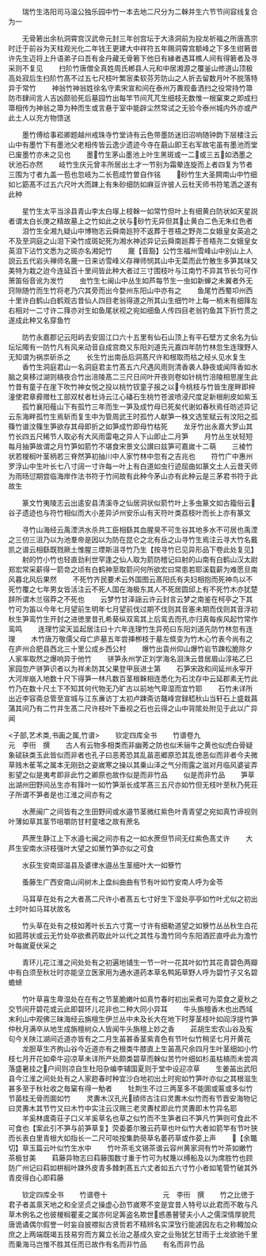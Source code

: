 <!-- { "loadSidebar": true } -->
　　瑞竹生洛阳司马温公独乐园中竹一本去地二尺分为二榦并生六节节间容线复合为一













　　无骨箬出余杭洞霄宫汉武帝元封三年创宫坛于大涤洞前为投龙祈福之所唐髙宗时迁于前谷为天柱观光化二年钱王更建大中祥符五年赐洞霄宫额峰之下多生绀箬昔许先生迈将上升语弟子曰吾有金丹藏无骨箬下他日有縁者遇耳樵人间有得箬者及寻采则不复见
　　扫阶竹唐僧全真姓周氏郴县人元和中居湘源之覆釜山修道山顶极高处寂后生扫阶竹髙不过五七尺枝叶繁宻柔软芬芳防山之人折去留数月叶不脱落特异于常竹
　　神翁竹神翁姓徐名守素宋宣和间在泰州万夀观备洒扫之役常持竹箒防市肆间言人吉凶颇验死后墓园竹出每竿节间芃芃生细枝无数惟一根窠束之即成扫箒相传为神翁之箒为种而生或言悬于室中能辟尘然常试之无验今泰州城内外亦或产此土人以充方物馈送








　　墨竹傅给事崧卿题越州戒珠寺竹堂诗有云色带墨防迷旧沼响随钟韵下层楼注云山中有墨竹下有墨池父老相传皆云逸少遗迹今寺在蕺山即王右军故宅虽有墨池而堂已废墨竹亦未之见也
　　墨竹生茅山墨池上叶生黑斑或一二或三五如洒墨之状池石亦然
　　岐竹生庆元曾丰所居出土才一节别为霜晕连旋而上者四复为节者三围为寸者九盖一苞也忽岐为二长苞成竹曽自作铭
　　砂竹生大圣闗南山中竹细如匕筯髙不过五六尺叶大而踈上有朱砂细防如麻豆许彼人云杜天师书符笔洒之遂有此种












　　星竹生太平当涂县青山李太白塜上枝榦一如常竹但叶上有细黄白防状如天星説者谓太白长庚之精故墓上之竹如此之状与砂竹无异但其止黄白二色无朱红色者
　　泪竹生全湘九疑山中博物志云舜南廵狩不返葬于苍梧之野尧二女娥皇女英追之不及至洞庭之山泪下染竹成斑妃死为湘水神述异记云舜南廵葬于苍梧尧二女娥皇女英泪下沾竹文悉为之斑亦名湘妃竹
　　奯【音豁】公竹生福州雪峰山中别山上人説云五代岩头禅师名奯一日来访雪峰义存禅师悯其山中无菜而此竹散生多笋其味又美特为栽之迨今连延百十里间皆此种大者过三寸围枝叶与江南竹不异其节长匀可作箫笛俗音讹为发竹
　　虫竹生七闽山中丛生如芦每节生一虫如新蝉之未翼者外无窍隙随竹而生竹将老乃穴其旁而出今婺州东阳山中亦有之
　　鱼尾竹西蜀卭州西十里许白鹤山白鹤观古昔仙人四目老翁得道之所其山生细竹叶上每一梢末有细箨左右相对一二寸许二箨亦对生如鱼尾状视之宛如细鱼人传四目老翁钓鱼其下折竹贯之遂成此种又名穿鱼竹










　　防竹永嘉郡记云阳屿去安固江口六十五里有仙石山顶上有平石壁方丈余名为仙坛坛陬有一防竹凡有风来动音自成宫商又东阳刘道先元嘉四年防竹林忽生连理野人无知谓为祸祟斫杀之
　　长生竹出南岳后洞髙尺许和根取而枯之经乆见水复生
　　香竹生洞庭君山一名洞庭君主竹髙五六尺遇风雨则清香袭人静夜或闻阵香如水脑之臭移过湖则槁夜合竹出涪陵髙二三尺日间叶开夜则卷如针桃竹涪陵相思崖生此竹昔有童子在崖下吹竹神女悦之投以桃竹钗童子报之以今桃枝与竹皆生崖畔即梓潼使君章彛赠杜工部双杖者杜诗云江心磻石生桃竹苍波喷浸尺度足新根削皮如紫玉
　　孤竹襄阳薤山下有孤竹三年而生一笋及成竹母已死矣代谢如春秋焉任昉述异记云东海畔孤竹生焉斩而复生中为管周武王时孤竹人献笋一株文选笙赋云有汶阳之孤篠竹谱汶篠生笋欲存其母即折之如笋成竹即母竹枯死
　　龙牙竹出永嘉大罗山其竹长四五尺稀节人取必有大风雨雷电之异人下山即止二月笋
　　月竹丛生状轻短每月抽笋故谓之月竹笋如箭竹不堪食宋景文公讃曰兹笋可嘉嵗十二萌
　　三棱竹状若椶榈叶茎柄若三脊然笋初抽川中人家竹林中忽有之吉兆也
　　符竹广中惠州罗浮山中生叶长七八寸阔一寸许每一叶上有白道如虫行迹屈曲如篆文土人云昔天师为雨旸愆期尝临海岸作法书符于竹间故有此种今茅山亦有此种云是三茅君书符于此故生












　　篆文竹夷陵志云出逺安县清溪寺之仙居洞状似箭竹叶上多虫篆文如古籀俗云谷子遗迹也与符竹相似而大小差异泸州安乐山有天符叶类荔枝叶而长上亦有篆文












　　寻竹山海经云禹湮洪水杀共工臣相繇其血腥臭不可生谷其地多水不可居也禹湮之三仞三沮乃以为池羣帝是因以为防在昆仑之北有岳之山寻竹生焉注云寻大竹名戴凯之谱云相繇既戮厥土惟腥三堙斯沮寻竹乃生【按寻竹已见异形品下卷此处复见】
　　射的竹小竹也轻直劲利世罕逢之仙人取为箭防稽记曰射的山南有白鹤山汉太尉郑宏常采薪得一箭竒之顷有白鹤神至取箭问何所欲宏曰常患若耶溪载薪为难愿旦南风暮北风后果然
　　不死竹齐民要术云外国图云髙阳氏有夫妇相抱而死神鸟以不死竹覆之七年男女皆活注云不死人国在海极东其人不死居圆邱上有不死竹木亦犹楚辞所谓木兰宿莽之不死也
　　云梦竹甘泽謡云许云封言云梦之南鉴在柯亭之下其竹可为笛以今年七月望前生明年七月望前伐过期不伐则其音塞未期而伐则其音浮初秋生笋鸾竹生开封之进徳里昔孔希葵纵双鸾其上后鸾去而孔亦归真每疾风起竹常作鸾鸣
　　连理竹梁天监起居注曰十六年连理竹生异苑曰东阳刘道先防竹林忽有连理
　　木竹唐万敬儒父母亡庐墓五年尝挿栁枝于墓左倐变为竹木心竹表今尚有之在庐州合肥县西北三十里公成乡西公村
　　爆竹出袁州仰山爆竹岩节踈松脆除夕人家率取然之爆响异于他竹
　　骈笋永州学正刘学海名洄洙云昔居眉山淳祐乙巳家园忽产骈笋识者以为祥未防其父果登甲辰进士第
　　石笋宋政和间延州永寜开大河岸崩入地数十尺下得笋一林凡数百茎根榦相连悉化为石沈存中云延郡素无竹此竹乃在数十尺土下不知其何代物无乃旷古以前地气卑湿而宜竹耶
　　石竹未详所出近李容斋总管至宣城与江东亷访丁太初卢踈斋访鼇峰宫録嵇秋山当轩石上盛栽菖蒲其间乃有二竹并生髙二尺许枝叶下垂视之石也云得之山中背隂处附见于此以广异闻












<子部,艺术类,书画之属,竹谱>
　　钦定四库全书
　　竹谱卷九　　　　　　　　元　李衎　撰
　　古人有云物多相类而非幽莠之防也似禾骊牛之黄也似虎白骨疑象碔砆类玉此皆似而非者也孔子曰恶莠恐其乱苖恶郷原恐其乱徳恶似而非者今夫微草贱木萑苇之属本无刚劲之姿嵗寒之操以其乗山泽之气分雨露之滋对月临风婆娑弄影望之似是夷考即非此竹之卿原也故作似是而非竹品
　　似是而非竹品
　　笋草出湖州田野间丛生亦有箨叶一如竹笋渐长成竿髙三五尺亦如竹但无枝叶至秋乃死荘子所谓不笋者是也江淮之间亦有之












　　水蔗闽广之间皆有之生田野间或水邉节茎微红紫色叶青青望之宛如真竹谛视则叶薄如草其茎节咀嚼防甘村童嗜之故有蔗名













　　芦蔗生静江上下水邉七闽之间亦有之一如水蔗但节间无红紫色髙丈许
　　大芦生安南水浒枝强叶大望之如篻竹笋亦似之可食












　　水荻生安南邱温县及婆律水邉丛生茎细叶大一如簝竹














　　蚤藤生广西安南山间树木上盘纠曲曲有节有叶如竹安南人呼为金苓














　　马耳草在处有之大者髙二尺许小者髙五七寸好生下湿处亭亭如竹叶尤似之初出土时叶如马耳状故名













　　竹头草在处有之枝如莠叶长五六寸寛一寸许有细勒道望之如簝竹丛丛秋生白花如菰蒋状或云无竹处卒欲煮药取此叶以代之其性与澹竹同今东阳酒匠直呼此为澹竹叶每嵗夏伏采之












　　青环儿花江淮之间处处有之初遍地铺生一节一叶一花其叶如竹其花青碧色两瓣中有白须至秋壮时亦能坚立医家用为通水道药本草名鸭跖草野人呼为碧竹子又名碧蟾蜍












　　竹叶草喜生卑湿处在在有之节茎脆嫩叶如真竹春时初出采煮可为菜食之夏秋之交节间开碧花或云此即碧环儿花非也二种大同小异耳
　　牛头旃檀香木也出西域末利山中观佛三昧海经云旃檀生伊兰丛中未及长大在地下时芽茎枝叶如阎浮提竹笋仲秋月满卒从地生成旃檀树众人皆闻牛头旃檀上妙之香
　　茈胡生宏农山谷及寃句今关陕江湖间近道亦皆有之二月生苖甚香茎紫青色有节叶似竹稍坚七月开黄花
　　龙胆草生齐朐山谷今近道亦有之根类牛膝直上生苖髙尺余四月生叶茎细如小竹枝七月开花如牵牛迎凉草未详所产处颇类碧草而榦似苦竹叶细如杉虽枯槁而未尝凋落盛暑挂之户间则凉自生杜阳杂编李辅国夏则于堂中设迎凉草
　　生姜苖出武阳县今江淮之间处处有之人家趂春时种宜沙白地初出土时宛如竹笋叶亦似之其根滋生甚多至于秋社收之毎窠有得一觔者
　　牡荆生不过三两茎多不能圎或匾或多似竹节菌桂无骨而圎如竹
　　灵夀木汉孔光顔师古注曰灵夀木似竹而有节晋安海物记曰灵夀木其节竹又曰木竹中实注云汉赐三老灵夀杖即此竹灵夀即木竹异名耶
　　羊奚林鬳斋荘子口义羊奚草名也草之似竹而不生笋者曰不笋凡竹笋则可食此不可食也【案此引不笋与前笋草复】荧委萎尔雅云药草也叶似竹大者如箭竿有节叶狭而长表白里青根大如指长一二尺可啖按集韵藀草名萎药草或作荽上声
　　【余鼈切】草玉篇云叶似竹生水中
　　竹叶茶毛文锡茶谱云容州黄家洞有竹叶茶如嫩竹茶极甘美
　　萪藤异物志曰萪藤围数寸重于竹可为杖篾以缚船及以为席胜竹也顾防广州记曰萪如栟榈叶踈外皮青多棘刺髙五六丈者如五六寸竹小者如笔管竹破其外青皮得白心即萪藤





　　钦定四库全书
　　竹谱卷十　　　　　　　　元　李衎　撰
　　竹之比徳于君子者盖禀天地之和全坚贞之操虚心劲节嵗寒不变是宜昔人特号以此君而不敢与凡草木例名之也彼椶榈瞿麦之属亦何足筭盗名欺世惑愚瞽譬夫小人之儒深情厚貌荒唐诡谲偶尔假誉一时妄自披襟拟古贤哲若不精辨名实深攷行能遽因左右之称輙加众庶之上两端既竭五技易穷而方冀立长治之基成久安之业殆犹乞甘雨于土龙欲驰千里而乗海马岂惟不胜其任而已故作有名而非竹品
　　有名而非竹品
